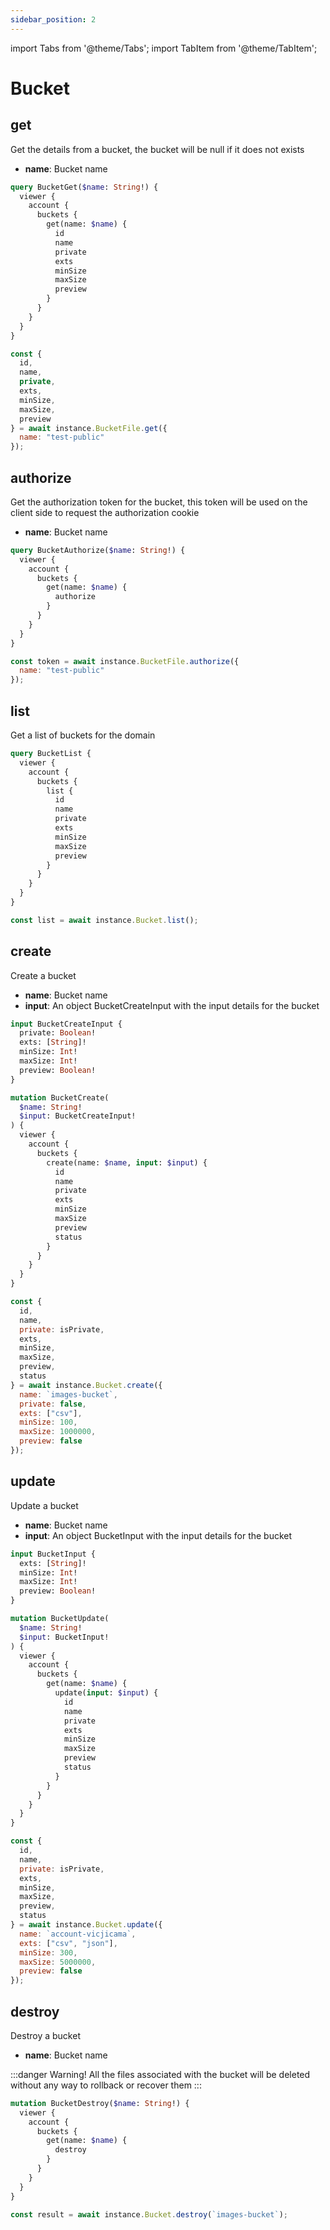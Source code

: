 ```yaml
---
sidebar_position: 2
---
```


import Tabs from '@theme/Tabs';
import TabItem from '@theme/TabItem';

# Bucket

## get

Get the details from a bucket, the bucket will be null if it does not exists

- **name**: Bucket name

<Tabs>
  <TabItem value="graphql" label="GraphQL" default>

```graphql
query BucketGet($name: String!) {
  viewer {
    account {
      buckets {
        get(name: $name) {
          id
          name
          private
          exts
          minSize
          maxSize
          preview
        }
      }
    }
  }
}
```

  </TabItem>
  <TabItem value="nodejs" label="NodeJS">

```js
const {
  id,
  name,
  private,
  exts,
  minSize,
  maxSize,
  preview
} = await instance.BucketFile.get({
  name: "test-public"
});
```

  </TabItem>
</Tabs>

## authorize

Get the authorization token for the bucket, this token will be used on the client side to request the authorization cookie


- **name**: Bucket name

<Tabs>
  <TabItem value="graphql" label="GraphQL" default>

```graphql
query BucketAuthorize($name: String!) {
  viewer {
    account {
      buckets {
        get(name: $name) {
          authorize
        }
      }
    }
  }
}
```

  </TabItem>
  <TabItem value="nodejs" label="NodeJS">

```js
const token = await instance.BucketFile.authorize({
  name: "test-public"
});
```

  </TabItem>
</Tabs>

## list

Get a list of buckets for the domain



<Tabs>
  <TabItem value="graphql" label="GraphQL" default>

```graphql
query BucketList {
  viewer {
    account {
      buckets {
        list {
          id
          name
          private
          exts
          minSize
          maxSize
          preview
        }
      }
    }
  }
}
```

  </TabItem>
  <TabItem value="nodejs" label="NodeJS">

```js
const list = await instance.Bucket.list();
```

  </TabItem>
</Tabs>

## create

Create a bucket


- **name**: Bucket name
- **input**: An object BucketCreateInput with the input details for the bucket

```graphql
input BucketCreateInput {
  private: Boolean!
  exts: [String]!
  minSize: Int!
  maxSize: Int!
  preview: Boolean!
}
```

<Tabs>
  <TabItem value="graphql" label="GraphQL" default>

```graphql
mutation BucketCreate(
  $name: String!
  $input: BucketCreateInput!
) {
  viewer {
    account {
      buckets {
        create(name: $name, input: $input) {
          id
          name
          private
          exts
          minSize
          maxSize
          preview
          status
        }
      }
    }
  }
}
```

  </TabItem>
  <TabItem value="nodejs" label="NodeJS">

```js
const {
  id,
  name,
  private: isPrivate,
  exts,
  minSize,
  maxSize,
  preview,
  status
} = await instance.Bucket.create({
  name: `images-bucket`,
  private: false,
  exts: ["csv"],
  minSize: 100,
  maxSize: 1000000,
  preview: false
});
```

  </TabItem>
</Tabs>

## update

Update a bucket


- **name**: Bucket name
- **input**: An object BucketInput with the input details for the bucket

```graphql
input BucketInput {
  exts: [String]!
  minSize: Int!
  maxSize: Int!
  preview: Boolean!
}
```

<Tabs>
  <TabItem value="graphql" label="GraphQL" default>

```graphql
mutation BucketUpdate(
  $name: String!
  $input: BucketInput!
) {
  viewer {
    account {
      buckets {
        get(name: $name) {
          update(input: $input) {
            id
            name
            private
            exts
            minSize
            maxSize
            preview
            status
          }
        }
      }
    }
  }
}
```

  </TabItem>
  <TabItem value="nodejs" label="NodeJS">

```js
const {
  id,
  name,
  private: isPrivate,
  exts,
  minSize,
  maxSize,
  preview,
  status
} = await instance.Bucket.update({
  name: `account-vicjicama`,
  exts: ["csv", "json"],
  minSize: 300,
  maxSize: 5000000,
  preview: false
});
```

  </TabItem>
</Tabs>

## destroy

Destroy a bucket


- **name**: Bucket name

:::danger Warning!
All the files associated with the bucket will be deleted without any way to rollback or recover them
:::

<Tabs>
  <TabItem value="graphql" label="GraphQL" default>

```graphql
mutation BucketDestroy($name: String!) {
  viewer {
    account {
      buckets {
        get(name: $name) {
          destroy
        }
      }
    }
  }
}
```

  </TabItem>
  <TabItem value="nodejs" label="NodeJS">

```js
const result = await instance.Bucket.destroy(`images-bucket`);
```

  </TabItem>
</Tabs>
